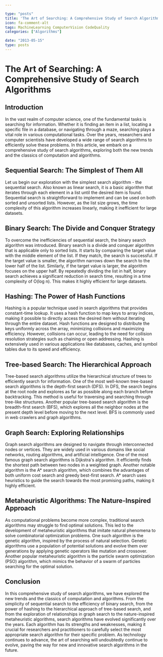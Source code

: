 ```yaml
---

type: "posts"
title: 'The Art of Searching: A Comprehensive Study of Search Algorithms'
icon: fa-comment-alt
tags: MachineLearning ComputerVision CodeQuality
categories: ["Algorithms"]

date: "2013-05-15"
type: posts
---
```





# The Art of Searching: A Comprehensive Study of Search Algorithms

## Introduction

In the vast realm of computer science, one of the fundamental tasks is searching for information. Whether it is finding an item in a list, locating a specific file in a database, or navigating through a maze, searching plays a vital role in various computational tasks. Over the years, researchers and computer scientists have developed a wide range of search algorithms to efficiently solve these problems. In this article, we embark on a comprehensive study of search algorithms, exploring both the new trends and the classics of computation and algorithms.

## Sequential Search: The Simplest of Them All

Let us begin our exploration with the simplest search algorithm - the sequential search. Also known as linear search, it is a basic algorithm that iterates through each element in a list until the desired item is found. Sequential search is straightforward to implement and can be used on both sorted and unsorted lists. However, as the list size grows, the time complexity of this algorithm increases linearly, making it inefficient for large datasets.

## Binary Search: The Divide and Conquer Strategy

To overcome the inefficiencies of sequential search, the binary search algorithm was introduced. Binary search is a divide and conquer algorithm that is applicable only to sorted lists. It starts by comparing the target value with the middle element of the list. If they match, the search is successful. If the target value is smaller, the algorithm narrows down the search to the lower half of the list. Similarly, if the target value is larger, the algorithm focuses on the upper half. By repeatedly dividing the list in half, binary search achieves a significant reduction in search time, resulting in a time complexity of O(log n). This makes it highly efficient for large datasets.

## Hashing: The Power of Hash Functions

Hashing is a popular technique used in search algorithms that provides constant-time lookup. It uses a hash function to map keys to array indices, making it possible to directly access the desired item without iterating through the entire dataset. Hash functions are designed to distribute the keys uniformly across the array, minimizing collisions and maximizing efficiency. However, collisions can occur, leading to the need for collision resolution strategies such as chaining or open addressing. Hashing is extensively used in various applications like databases, caches, and symbol tables due to its speed and efficiency.

## Tree-based Search: The Hierarchical Approach

Tree-based search algorithms utilize the hierarchical structure of trees to efficiently search for information. One of the most well-known tree-based search algorithms is the depth-first search (DFS). In DFS, the search begins at the root node and explores as far as possible along each branch before backtracking. This method is useful for traversing and searching through tree-like structures. Another popular tree-based search algorithm is the breadth-first search (BFS), which explores all the neighbor nodes at the present depth level before moving to the next level. BFS is commonly used in web crawlers and graph algorithms.

## Graph Search: Exploring Relationships

Graph search algorithms are designed to navigate through interconnected nodes or vertices. They are widely used in various domains like social networks, routing algorithms, and artificial intelligence. One of the most famous graph search algorithms is Dijkstra's algorithm. It efficiently finds the shortest path between two nodes in a weighted graph. Another notable algorithm is the A* search algorithm, which combines the advantages of both uniform cost search and greedy best-first search. A* search uses heuristics to guide the search towards the most promising paths, making it highly efficient.

## Metaheuristic Algorithms: The Nature-Inspired Approach

As computational problems become more complex, traditional search algorithms may struggle to find optimal solutions. This led to the development of metaheuristic algorithms that imitate natural phenomena to solve combinatorial optimization problems. One such algorithm is the genetic algorithm, inspired by the process of natural selection. Genetic algorithms use a population of potential solutions and evolve them over generations by applying genetic operators like mutation and crossover. Another popular metaheuristic algorithm is the particle swarm optimization (PSO) algorithm, which mimics the behavior of a swarm of particles searching for the optimal solution.

## Conclusion

In this comprehensive study of search algorithms, we have explored the new trends and the classics of computation and algorithms. From the simplicity of sequential search to the efficiency of binary search, from the power of hashing to the hierarchical approach of tree-based search, and from the exploration of relationships in graph search to the nature-inspired metaheuristic algorithms, search algorithms have evolved significantly over the years. Each algorithm has its strengths and weaknesses, making it crucial for researchers and practitioners to carefully select the most appropriate search algorithm for their specific problem. As technology continues to advance, the art of searching will undoubtedly continue to evolve, paving the way for new and innovative search algorithms in the future.